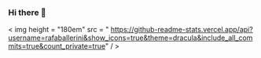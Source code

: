### Hi there 👋

<!--
**Clarissesousa123456/clarissesousa123456** is a ✨ _special_ ✨ repository because its `README.md` (this file) appears on your GitHub profile.

Here are some ideas to get you started:

- 🔭 I’m currently working on ...
- 🌱 I’m currently learning ...
- 👯 I’m looking to collaborate on ...
- 🤔 I’m looking for help with ...
- 💬 Ask me about ...
- 📫 How to reach me: ...
- 😄 Pronouns: ...
- ⚡ Fun fact: ...
-->
  < img  height = "180em"  src = " https://github-readme-stats.vercel.app/api?username=rafaballerini&show_icons=true&theme=dracula&include_all_commits=true&count_private=true" / >
